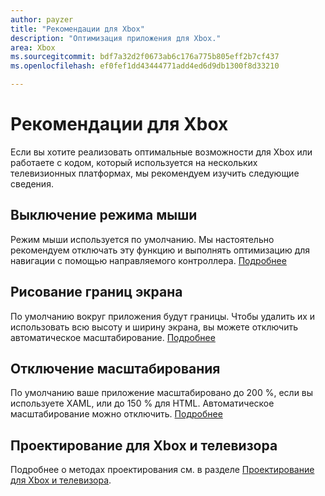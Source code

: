 ```yaml
---
author: payzer
title: "Рекомендации для Xbox"
description: "Оптимизация приложения для Xbox."
area: Xbox
ms.sourcegitcommit: bdf7a32d2f0673ab6c176a775b805eff2b7cf437
ms.openlocfilehash: ef0fef1dd43444771add4ed6d9db1300f8d33210

---
```


# Рекомендации для Xbox
Если вы хотите реализовать оптимальные возможности для Xbox или работаете с кодом, который используется на нескольких телевизионных платформах, мы рекомендуем изучить следующие сведения.  

## Выключение режима мыши
Режим мыши используется по умолчанию. Мы настоятельно рекомендуем отключать эту функцию и выполнять оптимизацию для навигации с помощью направляемого контроллера. [Подробнее](how-to-disable-mouse-mode.md)

## Рисование границ экрана
По умолчанию вокруг приложения будут границы. Чтобы удалить их и использовать всю высоту и ширину экрана, вы можете отключить автоматическое масштабирование.  [Подробнее](turn-off-overscan.md)

## Отключение масштабирования
По умолчанию ваше приложение масштабировано до 200 %, если вы используете XAML, или до 150 % для HTML. Автоматическое масштабирование можно отключить.  [Подробнее](disable-scaling.md)

## Проектирование для Xbox и телевизора
Подробнее о методах проектирования см. в разделе [Проектирование для Xbox и телевизора](https://msdn.microsoft.com/en-us/windows/uwp/input-and-devices/designing-for-tv?f=255&MSPPError=-2147217396#mouse-mode).


<!--HONumber=Jun16_HO5-->


